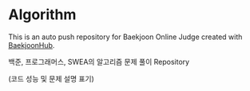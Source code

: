 # Algorithm
This is an auto push repository for Baekjoon Online Judge created with [BaekjoonHub](https://github.com/BaekjoonHub/BaekjoonHub).

백준, 프로그래머스, SWEA의 알고리즘 문제 풀이 Repository

(코드 성능 및 문제 설명 표기)
